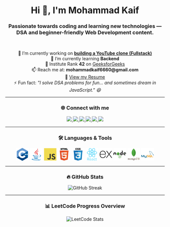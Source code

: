 <h1 align="center">Hi 👋, I'm Mohammad Kaif</h1>
<h3 align="center">Passionate towards coding and learning new technologies — DSA and beginner-friendly Web Development content.</h3>

<br />

<p align="center">
  🔭 I’m currently working on <a href="https://github.com/mod-kaif07/Advance_backend_learnig-with-project.git" target="_blank"><b>building a YouTube clone (Fullstack)</b></a><br />
  🌱 I’m currently learning <b>Backend</b><br />
  🏅 Institute Rank <b>42</b> on <a href="https://auth.geeksforgeeks.org/user/mohammadk3els" target="_blank">GeeksforGeeks</a><br />
  📫 Reach me at: <b>mohammadkaif6660@gmail.com</b><br />
  📄 <a href="https://drive.google.com/file/d/1_GpX8qLr1JnNSa_tKbZlUeSyKex0lUub/view?usp=drive_link" target="_blank">View my Resume</a><br />
  ⚡ Fun fact: <i>"I solve DSA problems for fun... and sometimes dream in JavaScript." 😄</i>
</p>

---

<h3 align="center">🌐 Connect with me</h3>
<p align="center">
  <a href="https://www.linkedin.com/in/mohammad-kaif-9a0bb6284/" target="_blank">
    <img src="https://img.shields.io/badge/LinkedIn-%230077B5.svg?&style=for-the-badge&logo=linkedin&logoColor=white" />
  </a>
  <a href="https://fb.com/mohammadkaif" target="_blank">
    <img src="https://img.shields.io/badge/Facebook-%231877F2.svg?&style=for-the-badge&logo=facebook&logoColor=white" />
  </a>
  <a href="https://instagram.com/kaif_07official" target="_blank">
    <img src="https://img.shields.io/badge/Instagram-%23E4405F.svg?&style=for-the-badge&logo=instagram&logoColor=white" />
  </a>
  <a href="https://codeforces.com/profile/mohammadkaif" target="_blank">
    <img src="https://img.shields.io/badge/Codeforces-1F8ACB?style=for-the-badge&logo=codeforces&logoColor=white" />
  </a>
  <a href="https://leetcode.com/mdkaif1124" target="_blank">
    <img src="https://img.shields.io/badge/LeetCode-%23FFA116.svg?style=for-the-badge&logo=leetcode&logoColor=black" />
  </a>
  <a href="https://auth.geeksforgeeks.org/user/mohammadk3els" target="_blank">
    <img src="https://img.shields.io/badge/GeeksforGeeks-1f8b4c?style=for-the-badge&logo=GeeksforGeeks&logoColor=white" />
  </a>
</p>

---

<h3 align="center">🛠️ Languages & Tools</h3>
<p align="center">
  <img src="https://raw.githubusercontent.com/devicons/devicon/master/icons/cplusplus/cplusplus-original.svg" alt="C++" width="40" height="40" />
  <img src="https://raw.githubusercontent.com/devicons/devicon/master/icons/java/java-original.svg" alt="Java" width="40" height="40" />
  <img src="https://raw.githubusercontent.com/devicons/devicon/master/icons/javascript/javascript-original.svg" alt="JavaScript" width="40" height="40" />
  <img src="https://raw.githubusercontent.com/devicons/devicon/master/icons/html5/html5-original-wordmark.svg" alt="HTML5" width="40" height="40" />
  <img src="https://raw.githubusercontent.com/devicons/devicon/master/icons/css3/css3-original-wordmark.svg" alt="CSS3" width="40" height="40" />
  <img src="https://raw.githubusercontent.com/devicons/devicon/master/icons/react/react-original-wordmark.svg" alt="React" width="40" height="40" />
  <img src="https://raw.githubusercontent.com/devicons/devicon/master/icons/express/express-original.svg" alt="Express.js" width="40" height="40" />
  <img src="https://raw.githubusercontent.com/devicons/devicon/master/icons/nodejs/nodejs-original-wordmark.svg" alt="Node.js" width="40" height="40" />
  <img src="https://raw.githubusercontent.com/devicons/devicon/master/icons/mongodb/mongodb-original-wordmark.svg" alt="MongoDB" width="40" height="40" />
  <img src="https://raw.githubusercontent.com/devicons/devicon/master/icons/mysql/mysql-original-wordmark.svg" alt="MySQL" width="40" height="40" />
</p>

---

<h3 align="center">🔥 GitHub Stats</h3>
<p align="center">
  <img src="https://streak-stats.demolab.com?user=mod-kaif07&theme=tokyonight&hide_border=false" alt="GitHub Streak" />
</p>

---

<h3 align="center">📊 LeetCode Progress Overview</h3>

<p align="center">
  <img src="https://leetcard.jacoblin.cool/mdkaif1124?ext=heatmap&theme=dark&animation=true&font=Baloo+Bhai&border=1&radius=10" width="280" alt="LeetCode Stats" />
</p>
